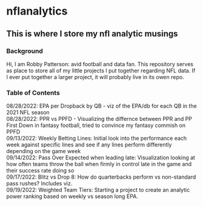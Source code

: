 # nflanalytics
## This is where I store my nfl analytic musings
### Background
Hi, I am Robby Patterson: avid football and data fan. This repository serves as place to store all of my little projects I put together regarding NFL data. If I ever put together a larger project, it will probably live in its owen repo.

### Table of Contents
08/28/2022: EPA per Dropback by QB - viz of the EPA/db for each QB in the 2021 NFL season<br>
08/28/2022: PPR vs PPFD - Visualizing the differnce between PPR and PP First Down in fantasy football, tried to convince my fantasy commish on PPFD<br>
09/13/2022: Weekly Betting Lines: Initial look into the performance each week against specific lines and see if any lines perform differently depending on the game week<br>
09/14/2022: Pass Over Expected when leading late: Visualization looking at how often teams throw the ball when firmly in control late in the game and their success rate doing so<br>
09/17/2022: Blitz vs Drop 8: How do quarterbacks perform vs non-standard pass rushes? Includes viz.<br>
09/19/2022: Weighted Team Tiers: Starting a project to create an analytic power ranking based on weekly vs season long EPA.<br>
